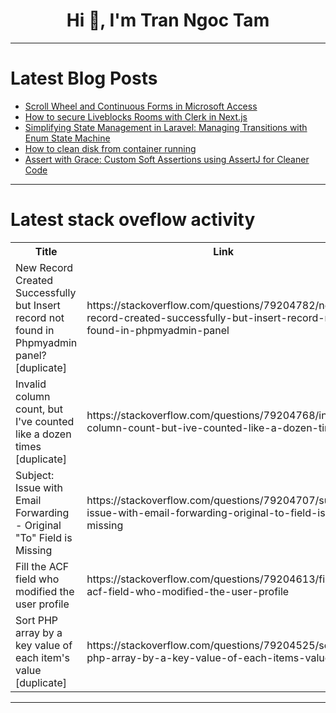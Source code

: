 <h1 align="center">Hi 👋, I'm Tran Ngoc Tam</h1>

---

# Latest Blog Posts 
<!-- BLOG-POST-LIST:START -->
- [Scroll Wheel and Continuous Forms in Microsoft Access](https://dev.to/richardrost/scroll-wheel-and-continuous-forms-in-microsoft-access-1bc9)
- [How to secure Liveblocks Rooms with Clerk in Next.js](https://dev.to/clerk/how-to-secure-liveblocks-rooms-with-clerk-in-nextjs-58oo)
- [Simplifying State Management in Laravel: Managing Transitions with Enum State Machine](https://dev.to/theshreif/simplifying-state-management-in-laravel-managing-transitions-with-enum-state-machine-164o)
- [How to clean disk from container running](https://dev.to/panupongdeve/how-to-clean-disk-from-container-running-1of5)
- [Assert with Grace: Custom Soft Assertions using AssertJ for Cleaner Code](https://dev.to/eliasnogueira/assert-with-grace-custom-soft-assertions-using-assertj-for-cleaner-code-3nj3)
<!-- BLOG-POST-LIST:END -->

---

# Latest stack oveflow activity
<table>
  <tr><th>Title</th><th>Link</th></tr>
  <!-- STACKOVERFLOW:START --><tr><td>New Record Created Successfully but Insert record not found in Phpmyadmin panel? [duplicate]</td><td>https://stackoverflow.com/questions/79204782/new-record-created-successfully-but-insert-record-not-found-in-phpmyadmin-panel</td></tr><tr><td>Invalid column count, but I&#39;ve counted like a dozen times [duplicate]</td><td>https://stackoverflow.com/questions/79204768/invalid-column-count-but-ive-counted-like-a-dozen-times</td></tr><tr><td>Subject: Issue with Email Forwarding - Original &quot;To&quot; Field is Missing</td><td>https://stackoverflow.com/questions/79204707/subject-issue-with-email-forwarding-original-to-field-is-missing</td></tr><tr><td>Fill the ACF field who modified the user profile</td><td>https://stackoverflow.com/questions/79204613/fill-the-acf-field-who-modified-the-user-profile</td></tr><tr><td>Sort PHP array by a key value of each item&#39;s value [duplicate]</td><td>https://stackoverflow.com/questions/79204525/sort-php-array-by-a-key-value-of-each-items-value</td></tr><!-- STACKOVERFLOW:END -->
</table>

---


